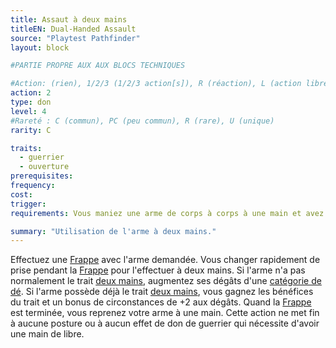 ```yaml
---
title: Assaut à deux mains
titleEN: Dual-Handed Assault
source: "Playtest Pathfinder"
layout: block

#PARTIE PROPRE AUX AUX BLOCS TECHNIQUES

#Action: (rien), 1/2/3 (1/2/3 action[s]), R (réaction), L (action libre)
action: 2
type: don
level: 4
#Rareté : C (commun), PC (peu commun), R (rare), U (unique)
rarity: C

traits:
  - guerrier
  - ouverture
prerequisites: 
frequency: 
cost:
trigger: 
requirements: Vous maniez une arme de corps à corps à une main et avez une main de libre. 

summary: "Utilisation de l'arme à deux mains."
---
```


Effectuez une [Frappe](/ch9-jouer-à-pathfinder/actions-de-base.html#frapper) avec l'arme demandée. Vous changer rapidement de prise pendant la [Frappe](/ch9-jouer-à-pathfinder/actions-de-base.html#frapper) pour l'effectuer à deux mains. Si l'arme n'a pas normalement le trait [deux mains](/traits/deux-mains.html), augmentez ses dégâts d'une [catégorie de dé](/classes/guerrier.html#capacités-de-classe). Si l'arme possède déjà le trait [deux mains](/traits/deux-mains.html), vous gagnez les bénéfices du trait et un bonus de circonstances de +2 aux dégâts. Quand la [Frappe](/ch9-jouer-à-pathfinder/actions-de-base.html#frapper) est terminée, vous reprenez votre arme à une main. Cette action ne met fin à aucune posture ou à aucun effet de don de guerrier qui nécessite d'avoir une main de libre.